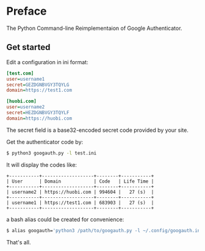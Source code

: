# Preface

The Python Command-line Reimplementaion of Google Authenticator.

## Get started

Edit a configuration in ini format:

```ini
[test.com]
user=username1
secret=GEZDGNBVGY3TQYLG
domain=https://test1.com

[huobi.com]
user=username2
secret=HEZDGNBVGY3TQYLF
domain=https://huobi.com
```

The secret field is a base32-encoded secret code provided by your site.

Get the authenticator code by:

```bash
$ python3 googauth.py -l test.ini
```

It will display the codes like:

```text
+-----------+-------------------+--------+-----------+
| User      | Domain            | Code   | Life Time |
+-----------+-------------------+--------+-----------+
| username2 | https://huobi.com | 994604 |   27 (s)  |
+-----------+-------------------+--------+-----------+
| username1 | https://test1.com | 683903 |   27 (s)  |
+-----------+-------------------+--------+-----------+
```

a bash alias could be created for convenience:

```bash
$ alias googauth='python3 /path/to/googauth.py -l ~/.config/googauth.ini'
```

That's all.

